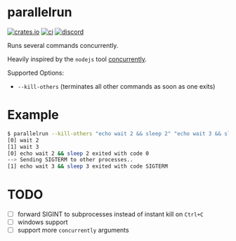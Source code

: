 # parallelrun

[![crates.io][sh_crates]][lk_crates]
[![ci][sh_ci]][lk_ci]
[![discord][sh_discord]][lk_discord]

[sh_crates]: https://img.shields.io/crates/v/parallelrun.svg
[lk_crates]: https://crates.io/crates/parallelrun
[sh_ci]: https://github.com/rustunit/parallelrun/workflows/ci/badge.svg
[lk_ci]: https://github.com/rustunit/parallelrun/actions
[sh_discord]: https://img.shields.io/discord/1176858176897953872?label=discord&color=5561E6
[lk_discord]: https://discord.gg/rQNeEnMhus

Runs several commands concurrently.

Heavily inspired by the `nodejs` tool [concurrently](https://www.npmjs.com/package/concurrently). 

Supported Options:
* `--kill-others` (terminates all other commands as soon as one exits)

# Example

```sh
$ parallelrun --kill-others "echo wait 2 && sleep 2" "echo wait 3 && sleep 3"
[0] wait 2
[1] wait 3
[0] echo wait 2 && sleep 2 exited with code 0
--> Sending SIGTERM to other processes..
[1] echo wait 3 && sleep 3 exited with code SIGTERM
```

# TODO

- [ ] forward SIGINT to subprocesses instead of instant kill on `Ctrl+C`
- [ ] windows support
- [ ] support more `concurrently` arguments